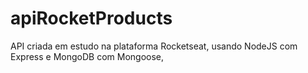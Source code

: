 # apiRocketProducts
API criada em estudo na plataforma Rocketseat, usando NodeJS com Express e MongoDB com Mongoose, 

